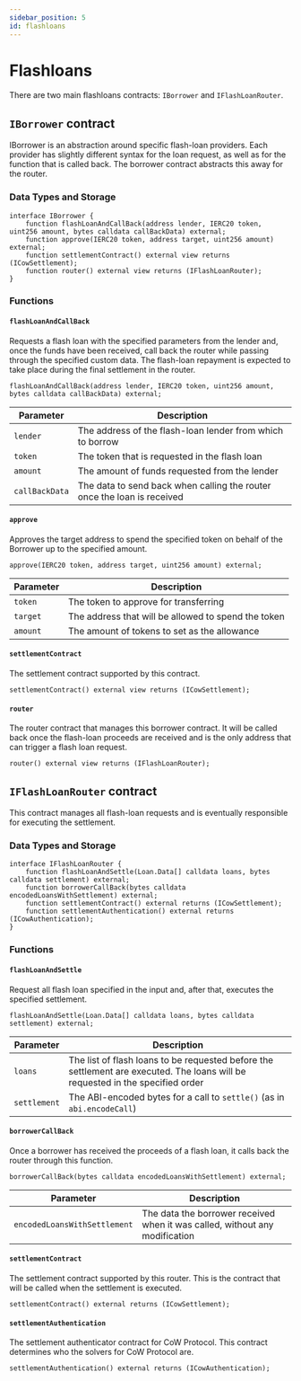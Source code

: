 ```yaml
---
sidebar_position: 5
id: flashloans
---
```


# Flashloans

There are two main flashloans contracts: `IBorrower` and `IFlashLoanRouter`.

## `IBorrower` contract

IBorrower is an abstraction around specific flash-loan providers. Each provider has slightly different syntax for the loan request, as well as for the function that is called back. The borrower contract abstracts this away for the router.

### Data Types and Storage

```solidity
interface IBorrower {
    function flashLoanAndCallBack(address lender, IERC20 token, uint256 amount, bytes calldata callBackData) external;
    function approve(IERC20 token, address target, uint256 amount) external;
    function settlementContract() external view returns (ICowSettlement);
    function router() external view returns (IFlashLoanRouter);
}
```

### Functions

#### `flashLoanAndCallBack`

Requests a flash loan with the specified parameters from the lender and, once the funds have been received, call back the router while passing through the specified custom data. The flash-loan repayment is expected to take place during the final settlement in the router.

```solidity
flashLoanAndCallBack(address lender, IERC20 token, uint256 amount, bytes calldata callBackData) external;
```

| **Parameter**  | **Description**                                                         |
|----------------|-------------------------------------------------------------------------|
| `lender`       | The address of the flash-loan lender from which to borrow               |
| `token`        | The token that is requested in the flash loan                           |
| `amount`       | The amount of funds requested from the lender                           |
| `callBackData` | The data to send back when calling the router once the loan is received |

#### `approve`

Approves the target address to spend the specified token on behalf of the Borrower up to the specified amount.

```solidity
approve(IERC20 token, address target, uint256 amount) external;
```

| **Parameter** | **Description**                                     |
|---------------|-----------------------------------------------------|
| `token`       | The token to approve for transferring               |
| `target`      | The address that will be allowed to spend the token |
| `amount`      | The amount of tokens to set as the allowance        |

#### `settlementContract`

The settlement contract supported by this contract.

```solidity
settlementContract() external view returns (ICowSettlement);
```

#### `router`

The router contract that manages this borrower contract. It will be called back once the flash-loan proceeds are received and is the only address that can trigger a flash loan request.

```solidity
router() external view returns (IFlashLoanRouter);
```

## `IFlashLoanRouter` contract

This contract manages all flash-loan requests and is eventually responsible for executing the settlement.

### Data Types and Storage

```solidity
interface IFlashLoanRouter {
    function flashLoanAndSettle(Loan.Data[] calldata loans, bytes calldata settlement) external;
    function borrowerCallBack(bytes calldata encodedLoansWithSettlement) external;
    function settlementContract() external returns (ICowSettlement);
    function settlementAuthentication() external returns (ICowAuthentication);
}
```

### Functions

#### `flashLoanAndSettle`

Request all flash loan specified in the input and, after that, executes the specified settlement.

```solidity
flashLoanAndSettle(Loan.Data[] calldata loans, bytes calldata settlement) external;
```

| **Parameter** | **Description**                                                                                                                |
|---------------|--------------------------------------------------------------------------------------------------------------------------------|
| `loans`       | The list of flash loans to be requested before the settlement are executed. The loans will be requested in the specified order |
| `settlement`  | The ABI-encoded bytes for a call to `settle()` (as in `abi.encodeCall`)                                                        |

#### `borrowerCallBack`

Once a borrower has received the proceeds of a flash loan, it calls back the router through this function.

```solidity
borrowerCallBack(bytes calldata encodedLoansWithSettlement) external;
```

| **Parameter**                | **Description**                                                             |
|------------------------------|-----------------------------------------------------------------------------|
| `encodedLoansWithSettlement` | The data the borrower received when it was called, without any modification |

#### `settlementContract`

The settlement contract supported by this router. This is the contract that will be called when the settlement is executed.

```solidity
settlementContract() external returns (ICowSettlement);
```

#### `settlementAuthentication`

The settlement authenticator contract for CoW Protocol. This contract determines who the solvers for CoW Protocol are.

```solidity
settlementAuthentication() external returns (ICowAuthentication);
```